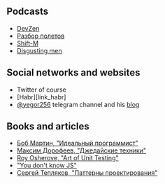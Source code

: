 ## Podcasts
- [DevZen][link_dev_zen]
- [Разбор полетов][link_razbor_poletov]
- [Shift-M][link_shift_m]
- [Disgusting men][link_disgusting_men]

## Social networks and websites
- Twitter of course
- [Habr][link_habr]
- [@yegor256][link_yegor_telegram_channel] telegram channel and his [blog][link_yegor_blog]

## Books and articles
- [Боб Мартин, "Идеальный программист"][link_ideal_programer]
- [Максим Дорофеев, "Джедайские техники"][link_jedai_tecniques]
- [Roy Osherove, "Art of Unit Testing"][link_art_of_unit_testing]
- ["You don't know JS"][link_you_dont_know_js]
- [Сергей Тепляков, "Паттерны проектирования"][link_teplyakov]

[link_dev_zen]: todo
[link_razbor_poletov]: todo
[link_shift_m]: todo
[link_disgusting_men]: todo
[link_yegor_telegram_channel]: todo
[link_yegor_blog]: todo
[link_ideal_programer]: todo
[link_jedai_tecniques]: todo
[link_art_of_unit_testing]: todo
[link_you_dont_know_js]: todo
[link_teplyakov]: todo